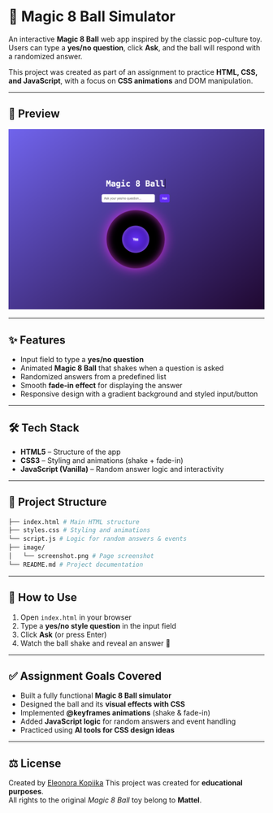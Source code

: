 # 🎱 Magic 8 Ball Simulator  

An interactive **Magic 8 Ball** web app inspired by the classic pop-culture toy.  
Users can type a **yes/no question**, click **Ask**, and the ball will respond with a randomized answer.  

This project was created as part of an assignment to practice **HTML, CSS, and JavaScript**, with a focus on **CSS animations** and DOM manipulation.  

---
## 📸 Preview

![Preview](image/Screenshot.png)

---

## ✨ Features  

- Input field to type a **yes/no question**  
- Animated **Magic 8 Ball** that shakes when a question is asked  
- Randomized answers from a predefined list  
- Smooth **fade-in effect** for displaying the answer  
- Responsive design with a gradient background and styled input/button  

---

## 🛠️ Tech Stack  

- **HTML5** – Structure of the app  
- **CSS3** – Styling and animations (shake + fade-in)  
- **JavaScript (Vanilla)** – Random answer logic and interactivity  

---

## 📂 Project Structure  
```bash
├── index.html # Main HTML structure
├── styles.css # Styling and animations
└── script.js # Logic for random answers & events
├── image/
│   └── screenshot.png # Page screenshot
└── README.md # Project documentation
```

---

## 🚀 How to Use  

1. Open `index.html` in your browser  
2. Type a **yes/no style question** in the input field  
3. Click **Ask** (or press Enter)  
4. Watch the ball shake and reveal an answer 🎱  

---

## ✅ Assignment Goals Covered  

- Built a fully functional **Magic 8 Ball simulator**  
- Designed the ball and its **visual effects with CSS**  
- Implemented **@keyframes animations** (shake & fade-in)  
- Added **JavaScript logic** for random answers and event handling  
- Practiced using **AI tools for CSS design ideas**  

---

## ⚖️ License  

Created by [Eleonora Kopiika](https://www.linkedin.com/in/eleonora-kopiika/)
This project was created for **educational purposes**.  
All rights to the original *Magic 8 Ball* toy belong to **Mattel**. 